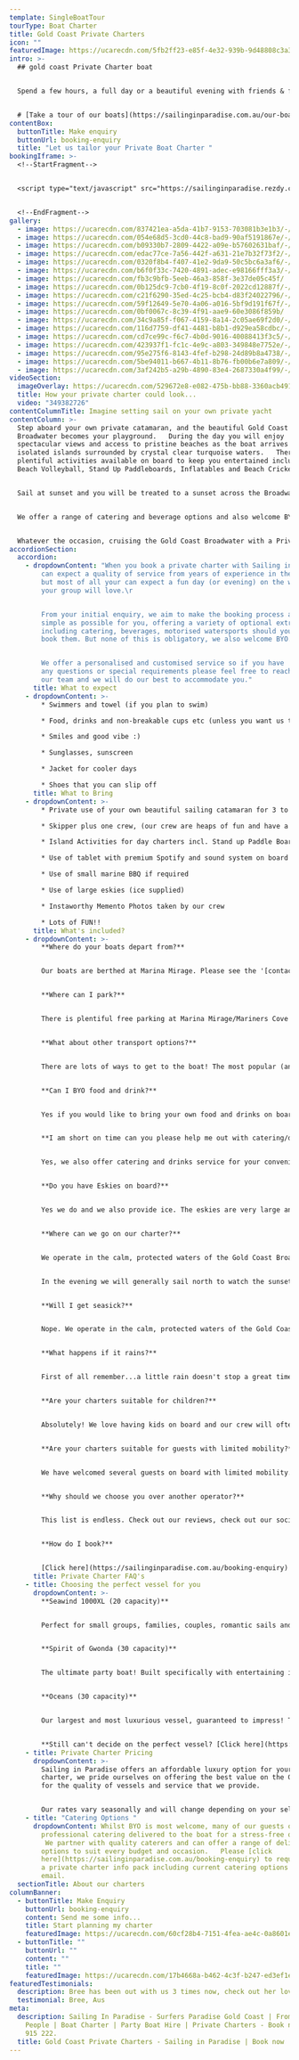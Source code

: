 ```yaml
---
template: SingleBoatTour
tourType: Boat Charter
title: Gold Coast Private Charters
icon: ""
featuredImage: https://ucarecdn.com/5fb2ff23-e85f-4e32-939b-9d48808c3a31/-/preview/-/enhance/33/
intro: >-
  ## gold coast Private Charter boat


  Spend a few hours, a full day or a beautiful evening with friends & family on the calm, clear waters of the Gold Coast Broadwater.  Our sailing catamarans are available for skippered private boat hire and ideal for birthday parties, hens parties, baby showers, family reunions, corporate events or for a unique day out with friends.   Catamarans are widely regarded for their smooth and stable ride as they are very wide and spacious and perfect for social occasions.  What’s more, the 360 degree panoramic views ensure you will enjoy the Gold Coast scenery at its absolute best as you sail our stunning waterways.


  # [Take a tour of our boats](https://sailinginparadise.com.au/our-boats/)
contentBox:
  buttonTitle: Make enquiry
  buttonUrl: booking-enquiry
  title: "Let us tailor your Private Boat Charter "
bookingIframe: >-
  <!--StartFragment-->


  <script type="text/javascript" src="https://sailinginparadise.rezdy.com/pluginJs?script=modal"></script> <a id="button-booking" class="button-booking rezdy rezdy-modal" href="https://sailinginparadise.rezdy.com/productsCalendar/279456?iframe=true" style="background: rgb(24, 60, 133); border: 1px solid rgb(24, 60, 133); color: rgb(255, 255, 255); font: bold 14px / 1 &quot;Helvetica Neue&quot;, Helvetica, Arial, sans-serif; padding: 12px 15px; text-align: center; width: 160px; display: block; text-decoration: none; cursor: pointer;">Book Now</a>


  <!--EndFragment-->
gallery:
  - image: https://ucarecdn.com/837421ea-a5da-41b7-9153-703081b3e1b3/-/preview/-/enhance/23/
  - image: https://ucarecdn.com/054e68d5-3cd0-44c8-bad9-90af5191867e/-/preview/-/enhance/50/
  - image: https://ucarecdn.com/b09330b7-2809-4422-a09e-b57602631baf/-/preview/-/enhance/34/
  - image: https://ucarecdn.com/edac77ce-7a56-442f-a631-21e7b32f73f2/-/preview/-/enhance/74/
  - image: https://ucarecdn.com/0320f8b4-f407-41e2-9da9-50c5bc6a3af6/-/preview/-/enhance/39/
  - image: https://ucarecdn.com/b6f0f33c-7420-4891-adec-e98166fff3a3/-/preview/-/enhance/50/
  - image: https://ucarecdn.com/fb3c9bfb-5eeb-46a3-858f-3e37de05c45f/
  - image: https://ucarecdn.com/0b125dc9-7cb0-4f19-8c0f-2022cd12887f/-/preview/-/enhance/100/
  - image: https://ucarecdn.com/c21f6290-35ed-4c25-bcb4-d83f24022796/-/preview/-/enhance/30/
  - image: https://ucarecdn.com/59f12649-5e70-4a06-a016-5bf9d191f67f/-/preview/-/enhance/50/
  - image: https://ucarecdn.com/0bf0067c-8c39-4f91-aae9-60e3086f859b/
  - image: https://ucarecdn.com/34c9a85f-f067-4159-8a14-2c05ae69f2d0/-/preview/-/enhance/33/
  - image: https://ucarecdn.com/116d7759-df41-4481-b8b1-d929ea58cdbc/-/preview/-/enhance/32/
  - image: https://ucarecdn.com/cd7ce99c-f6c7-4b0d-9016-40088413f3c5/-/preview/-/enhance/38/
  - image: https://ucarecdn.com/423937f1-fc1c-4e9c-a803-349848e7752e/-/preview/-/enhance/26/
  - image: https://ucarecdn.com/95e275f6-8143-4fef-b298-24d89b8a4738/-/preview/-/enhance/34/
  - image: https://ucarecdn.com/5be94011-b667-4b11-8b76-fb00b6e7a809/-/preview/-/enhance/74/
  - image: https://ucarecdn.com/3af242b5-a29b-4890-83e4-2687330a4f99/-/preview/-/enhance/33/
videoSection:
  imageOverlay: https://ucarecdn.com/529672e8-e082-475b-bb88-3360acb4912e/
  title: How your private charter could look...
  video: "349382726"
contentColumnTitle: Imagine setting sail on your own private yacht
contentColumn: >-
  Step aboard your own private catamaran, and the beautiful Gold Coast
  Broadwater becomes your playground.   During the day you will enjoy
  spectacular views and access to pristine beaches as the boat arrives at
  isolated islands surrounded by crystal clear turquoise waters.   There are
  plentiful activities available on board to keep you entertained including
  Beach Volleyball, Stand Up Paddleboards, Inflatables and Beach Cricket.


  Sail at sunset and you will be treated to a sunset across the Broadwater and over the Gold Coast Mountains followed by the twinkling Gold Coast City Skyline by night, simply breathtaking!


  We offer a range of catering and beverage options and also welcome BYO.  


  Whatever the occasion, cruising the Gold Coast Broadwater with a Private Boat Charter aboard your own luxury catamaran is a great way to spend a day or evening and Sailing in Paradise is the ultimate venue for your next event.
accordionSection:
  accordion:
    - dropdownContent: "When you book a private charter with Sailing in Paradise you
        can expect a quality of service from years of experience in the industry
        but most of all your can expect a fun day (or evening) on the water that
        your group will love.\r


        From your initial enquiry, we aim to make the booking process as
        simple as possible for you, offering a variety of optional extras
        including catering, beverages, motorised watersports should you wish to
        book them. But none of this is obligatory, we also welcome BYO.\r


        We offer a personalised and customised service so if you have
        any questions or special requirements please feel free to reach out to
        our team and we will do our best to accommodate you."
      title: What to expect
    - dropdownContent: >-
        * Swimmers and towel (if you plan to swim)

        * Food, drinks and non-breakable cups etc (unless you want us to organise the catering for you)

        * Smiles and good vibe :)

        * Sunglasses, sunscreen

        * Jacket for cooler days

        * Shoes that you can slip off
      title: What to Bring
    - dropdownContent: >-
        * Private use of your own beautiful sailing catamaran for 3 to 6 hours

        * Skipper plus one crew, (our crew are heaps of fun and have a laid-back yet professional nature) we promise you will love them. Check out the '[about us](https://sailinginparadise.com.au/about-us/)' page to meet the gang!

        * Island Activities for day charters incl. Stand up Paddle Boards, beach games, beach volleyball and cute inflatables

        * Use of tablet with premium Spotify and sound system on board

        * Use of small marine BBQ if required

        * Use of large eskies (ice supplied)

        * Instaworthy Memento Photos taken by our crew

        * Lots of FUN!!
      title: What's included?
    - dropdownContent: >-
        **Where do your boats depart from?**


        Our boats are berthed at Marina Mirage. Please see the '[contact us](https://sailinginparadise.com.au/contact-us/)' page on our website for further details and a map. Marina Mirage is about 10 mins from Surfers and 15 mins from Broadbeach.


        **Where can I park?**


        There is plentiful free parking at Marina Mirage/Mariners Cove which you are permitted to use.  Please check signage at time of parking and if parking overnight consider street parking to avoid towing.


        **What about other transport options?**


        There are lots of ways to get to the boat! The most popular (and cost effective/convenient) is often via Maxi Taxis.


        **Can I BYO food and drink?**


        Yes if you would like to bring your own food and drinks on board that is completely fine.


        **I am short on time can you please help me out with catering/drinks?**


        Yes, we also offer catering and drinks service for your convenience. Please request our full catering list as advance bookings are required. We offer a range of catering options from grazing boards, to tapas and private chefs.


        **Do you have Eskies on board?**


        Yes we do and we also provide ice. The eskies are very large and can be used for food or drink.


        **Where can we go on our charter?**


        We operate in the calm, protected waters of the Gold Coast Broadwater. Where to go very much depends on what you would like to do and how long your boat charter is for so please feel free to discuss this with our team. In a 3 hour charter during the day our guests usually love a swim stop at Wavebreak Island where you can enjoy the range of island activities on board. Your skipper is knowledgeable in the local area and will make recommendations based on the conditions on the day.  If you don't wish to swim in a 3 hour charter you instead opt to sail further north along the inside of South Stradbroke Island and see the millionaires mansions at Sovereign Islands.


        In the evening we will generally sail north to watch the sunset and return to the southern part of the Broadwater to enjoy the city lights after dark which are just beautiful.


        **Will I get seasick?**


        Nope. We operate in the calm, protected waters of the Gold Coast Broadwater. We do not go offshore (into the open ocean) so we do not experience large waves. Our catamarans are very stable, and do not have the same side to side rocking motion as experienced by single hull vessels so you won't get seasick :-).


        **What happens if it rains?**


        First of all remember...a little rain doesn't stop a great time on our boats especially in the warm Gold Coast endless summer... But do rest assured that we have a very generous wet weather policy as we want you to enjoy your time on board the boat, so if there is torrential rain or storms at the time you will be able to cancel or reschedule your cruise. Please see the full booking policy provided with your invoice for full details or contact our team.


        **Are your charters suitable for children?**


        Absolutely! We love having kids on board and our crew will often try and include them in the sailing and driving the boat. We also carry a range of beach games suitable for kids including buckets and spades for the littlest family members. The wide and spacious deck area also make the boats wonderful for kids, of course you are always careful with children when it comes to being on the water but as boats go our catamarans would be some of the most family friendly around. Please feel free to contact our team if you have any questions about which boat may be best for your family.


        **Are your charters suitable for guests with limited mobility?**


        We have welcomed several guests on board with limited mobility. However we do realise that each individual is different in terms of ability and what they are comfortable with. Please take a look at the 360 tours on the '[Our Boats](https://sailinginparadise.com.au/our-boats/)' page for an ideal of getting around the boats and do bear in mind a big step up (or carry) is required to board the boats at the marina. Our friendly team will be happy to discuss further to ensure you and your guests are comfortable prior to making a booking.


        **Why should we choose you over another operator?**


        This list is endless. Check out our reviews, check out our socials, speak to someone who has been with us before (you would be surprised, you will probably know someone who has been with us?), and we pride ourselves on the fact that our guests keep coming back (some have sailed with us as many as 8 times). We go out of our way to create the best experience possible and are constantly updating, re-inventing, reinvesting and reviewing. We're not happy until you're happy and we want you to come back again and again. We can blow our own trumpet from time to time right? :-)


        **How do I book?**


        [Click here](https://sailinginparadise.com.au/booking-enquiry) to fill out an enquiry form and you will quickly get all the info you need including availability, pricing, inclusions etc. You can also book online! Then it is simply a matter of paying your deposit to secure your preferred date. But don't dawdle as we quickly book out and we don't want you to be disappointed.
      title: Private Charter FAQ's
    - title: Choosing the perfect vessel for you
      dropdownContent: >-
        **Seawind 1000XL (20 capacity)** 


        Perfect for small groups, families, couples, romantic sails and proposals... If you're a bit more budget conscious or looking for an intimate setting, XL is for you!


        **Spirit of Gwonda (30 capacity)** 


        The ultimate party boat! Built specifically with entertaining in mind, her open plan layout is designed for you to soak up the sun or dance the day/night away! The easy foredeck access via the centre of the boat ensures your guests can always see one another no matter where they are on the boat, which is also great for families with small children!


        **Oceans (30 capacity)** 


        Our largest and most luxurious vessel, guaranteed to impress! This vessel is ideal for more relaxed celebrations, families with older kids and corporate events. 


        **Still can't decide on the perfect vessel? [Click here](https://sailinginparadise.com.au/our-boats/) to take a tour of our boats!**
    - title: Private Charter Pricing
      dropdownContent: >-
        Sailing in Paradise offers an affordable luxury option for your boat
        charter, we pride ourselves on offering the best value on the Gold Coast
        for the quality of vessels and service that we provide.


        Our rates vary seasonally and will change depending on your selected vessel and charter duration.  Please [click here](https://sailinginparadise.com.au/booking-enquiry) to request a private charter info pack including rate card via email.
    - title: "Catering Options "
      dropdownContent: Whilst BYO is most welcome, many of our guests opt to have
        professional catering delivered to the boat for a stress-free option. 
         We partner with quality caterers and can offer a range of delicious
        options to suit every budget and occasion.   Please [click
        here](https://sailinginparadise.com.au/booking-enquiry) to request
        a private charter info pack including current catering options via
        email.
  sectionTitle: About our charters
columnBanner:
  - buttonTitle: Make Enquiry
    buttonUrl: booking-enquiry
    content: Send me some info...
    title: Start planning my charter
    featuredImage: https://ucarecdn.com/60cf28b4-7151-4fea-ae4c-0a8601e88000/
  - buttonTitle: ""
    buttonUrl: ""
    content: ""
    title: ""
    featuredImage: https://ucarecdn.com/17b4668a-b462-4c3f-b247-ed3ef1eaad5e/-/preview/-/enhance/36/
featuredTestimonials:
  description: Bree has been out with us 3 times now, check out her lovely review here...
  testimonial: Bree, Aus
meta:
  description: Sailing In Paradise - Surfers Paradise Gold Coast | From 10 to 30
    People | Boat Charter | Party Boat Hire | Private Charters - Book now 0438
    915 222.
  title: Gold Coast Private Charters - Sailing in Paradise | Book now
---
```


